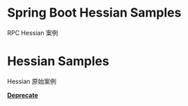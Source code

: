 # Spring Boot Hessian Samples
RPC Hessian 案例

# Hessian Samples
Hessian 原始案例

**[Deprecate](https://github.com/spring-projects/spring-framework/issues/25379)**